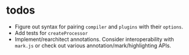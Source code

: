 # todos

- Figure out syntax for pairing `compiler` and `plugins` with their `options`.
- Add tests for `createProcessor`
- Implement/rearchitect annotations.  Consider interoperability with `mark.js` or check out various annotation/mark/highlighting APIs.
